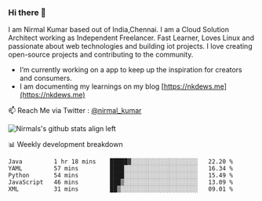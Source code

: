 ### Hi there 👋

 I am Nirmal Kumar based out of India,Chennai. I am a Cloud Solution Architect working as Independent Freelancer. Fast Learner, Loves Linux and passionate about web technologies and building iot projects. I love creating open-source projects and contributing to the community.

- I’m currently working on a app to keep up the inspiration for creators and consumers.
- I am documenting my learnings on my blog [https://nkdews.me](https://nkdews.me)

📫 Reach Me via  Twitter : [@nirmal_kumar](https://twitter.com/nirmal_kumar)

![Nirmals's github stats align left](https://github-readme-stats.vercel.app/api?username=nk-gears&show_icons=true)


📊 Weekly development breakdown

<!--START_SECTION:waka-->
```text
Java         1 hr 18 mins    █████▓░░░░░░░░░░░░░░░░░░░   22.20 % 
YAML         57 mins         ████░░░░░░░░░░░░░░░░░░░░░   16.34 % 
Python       54 mins         ████░░░░░░░░░░░░░░░░░░░░░   15.49 % 
JavaScript   46 mins         ███▒░░░░░░░░░░░░░░░░░░░░░   13.09 % 
XML          31 mins         ██▒░░░░░░░░░░░░░░░░░░░░░░   09.01 % 
```
<!--END_SECTION:waka-->


